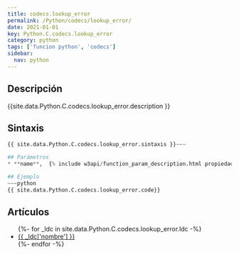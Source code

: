 ```yaml
---
title: codecs.lookup_error
permalink: /Python/codecs/lookup_error/
date: 2021-01-01
key: Python.C.codecs.lookup_error
category: python
tags: ['funcion python', 'codecs']
sidebar: 
  nav: python
---
```


## Descripción
{{site.data.Python.C.codecs.lookup_error.description }}

## Sintaxis
~~~python
{{ site.data.Python.C.codecs.lookup_error.sintaxis }}~~~

## Parámetros
* **name**,  {% include w3api/function_param_description.html propiedad=site.data.Python.C.codecs.lookup_error valor="name" %}

## Ejemplo
~~~python
{{ site.data.Python.C.codecs.lookup_error.code}}
~~~

## Artículos
<ul>
{%- for _ldc in site.data.Python.C.codecs.lookup_error.ldc -%}
   <li>
       <a href="{{_ldc['url'] }}">{{ _ldc['nombre'] }}</a>
   </li>
{%- endfor -%}
</ul>
